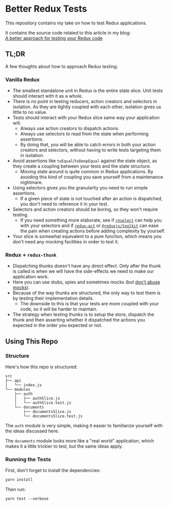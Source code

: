 # Better Redux Tests

This repository contains my take on how to test Redux applications.

It contains the source code related to this article in my blog:  
[A better approach for testing your Redux code](https://blog.henriquebarcelos.dev/a-better-approach-for-testing-your-redux-code-ck3dnpqnu00uro4s178b8aw3e)

## TL;DR

A few thoughts about how to approach Redux testing:

### Vanilla Redux

- The smallest standalone unit in Redux is the entire state slice. Unit tests should interact with it as a whole.
- There is no point in testing reducers, action creators and selectors in isolation. As they are tightly coupled with each other, isolation gives us little to no value.
- Tests should interact with your Redux slice same way your application will.
    - Always use action creators to dispatch actions.
    - Always use selectors to read from the state when performing assertions. 
    - By doing that, you will be able to catch errors in both your action creators and selectors, without having to write tests targeting them in isolation.
- Avoid assertions like `toEqual`/`toDeepEqual` against the state object, as they create a coupling between your tests and the state structure.
    - Moving state around is quite common in Redux applications. By avoiding this kind of coupling you save yourself from a maintenance nightmare.
- Using selectors gives you the granularity you need to run simple assertions.
    - If a given piece of state is not touched after an action is dispatched, you don't need to reference it in your test.
- Selectors and action creators should be boring, so they won't require testing.
    - If you need something more elaborate, see if [`reselect`](https://github.com/reduxjs/reselect) can help you with your selectors and if [`redux-act`](https://github.com/pauldijou/redux-act) or [`@reduxjs/toolkit`](https://redux-toolkit.js.org/) can ease the pain when creating actions before adding complexity by yourself.
- Your slice is somewhat equivalent to a pure function, which means you don't need any mocking facilities in order to test it.

### Redux + `redux-thunk`

- Dispatching thunks doesn't have any direct effect. Only after the thunk is called is when we will have the side-effects we need to make our application work.
- Here you can use stubs, spies and sometimes mocks (but [don't abuse mocks](https://medium.com/javascript-scene/mocking-is-a-code-smell-944a70c90a6a)).
- Because of the way thunks are structured, the only way to test them is by testing their implementation details.
    - The downside to this is that your tests are more coupled with your code, so it will be harder to maintain.
- The strategy when testing thunks is to setup the store, dispatch the thunk and then asserting whether it dispatched the actions you expected in the order you expected or not.

## Using This Repo

### Structure

Here's how this repo is structured:

```
src
├── api
│   └── index.js
└── modules
    ├── auth
    │   ├── authSlice.js
    │   └── authSlice.test.js
    └── documents
        ├── documentsSlice.js
        └── documentsSlice.test.js
```

The `auth` module is very simple, making it easier to familiarize yourself with the ideas discussed here.

The `documents` module looks more like a "real world" application, which makes it a little trickier to test, but the same ideas apply.

### Running the Tests

First, don't forget to install the dependencies:

```bash
yarn install
```

Then run:

```
yarn test --verbose
```
